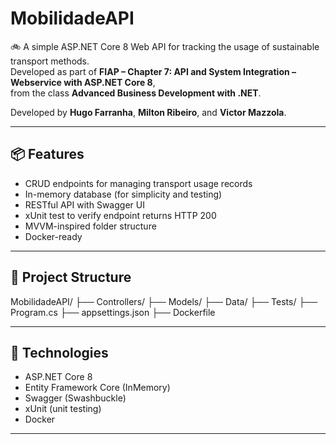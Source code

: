 ﻿# MobilidadeAPI

🚲 A simple ASP.NET Core 8 Web API for tracking the usage of sustainable transport methods.  
Developed as part of **FIAP – Chapter 7: API and System Integration – Webservice with ASP.NET Core 8**,  
from the class **Advanced Business Development with .NET**.

Developed by **Hugo Farranha**, **Milton Ribeiro**, and **Victor Mazzola**.

---

## 📦 Features

- CRUD endpoints for managing transport usage records
- In-memory database (for simplicity and testing)
- RESTful API with Swagger UI
- xUnit test to verify endpoint returns HTTP 200
- MVVM-inspired folder structure
- Docker-ready

---

## 📁 Project Structure

MobilidadeAPI/
├── Controllers/
├── Models/
├── Data/
├── Tests/
├── Program.cs
├── appsettings.json
├── Dockerfile


---

## 🔧 Technologies

- ASP.NET Core 8
- Entity Framework Core (InMemory)
- Swagger (Swashbuckle)
- xUnit (unit testing)
- Docker

---


